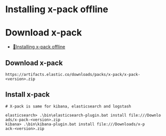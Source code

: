 # Installing x-pack offline

# Download x-pack

- [:eyes:Installing x-pack offline](https://www.elastic.co/guide/en/elasticsearch/reference/6.0/installing-xpack-es.html)

## Download x-pack

```
https://artifacts.elastic.co/downloads/packs/x-pack/x-pack-<version>.zip

```

## Install x-pack

```
# X-pack is same for kibana, elasticsearch and logstash

elasticsearch> .\bin\elasticsearch-plugin.bat install file:///Downlo
ads/x-pack-<version>.zip
kibana> .\bin\kibana-plugin.bat install file:///Downloads/x-p
ack-<version>.zip


```
